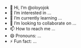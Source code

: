 - 👋 Hi, I’m @oloyojok
- 👀 I’m interested in ...
- 🌱 I’m currently learning ...
- 💞️ I’m looking to collaborate on ...
- 📫 How to reach me ...
- 😄 Pronouns: ...
- ⚡ Fun fact: ...

<!---
oloyojok/oloyojok is a ✨ special ✨ repository because its `README.md` (this file) appears on your GitHub profile.
You can click the Preview link to take a look at your changes.
--->
